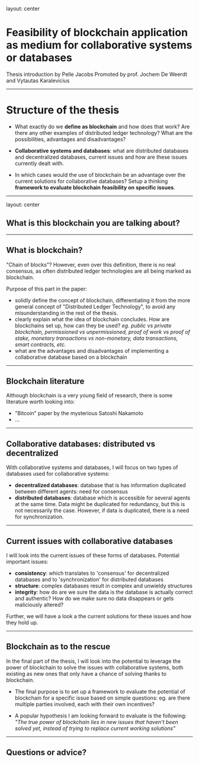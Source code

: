 layout: center
# Feasibility of blockchain application as medium for collaborative systems or databases

Thesis introduction by Pelle Jacobs
Promoted by prof. Jochem De Weerdt and Vytautas Karalevicius

---

# Structure of the thesis

- What exactly do we **define as blockchain** and how does that work? Are there any other examples of distributed ledger technology? What are the possibilities, advantages and disadvantages?

- **Collaborative systems and databases**: what are distributed databases and decentralized databases, current issues and how are these issues currently dealt with.

- In which cases would the use of blockchain be an advantage over the current solutions for collaborative databases? Setup a thinking **framework to evaluate blockchain feasibility on specific issues**.

---

layout: center

## What is this blockchain you are talking about?

---

## What is blockchain?

"Chain of blocks"? However, even over this definition, there is no real consensus, as often distributed ledger technologies are all being marked as blockchain.

Purpose of this part in the paper:

- solidly define the concept of blockchain, differentiating it from the more general concept of "Distributed Ledger Technology", to avoid any misunderstanding in the rest of the thesis.
- clearly explain what the idea of blockchain concludes. How are blockchains set up, how can they be used? _eg. public vs private blockchain, permissioned vs unpermissioned, proof of work vs proof of stake, monetary transactions vs non-monetary, data transactions, smart contracts, etc._
- what are the advantages and disadvantages of implementing a collaborative database based on a blockchain

---

## Blockchain literature

Although blockchain is a very young field of research, there is some literature worth looking into:

- "Bitcoin" paper by the mysterious Satoshi Nakamoto
- ...

---

## Collaborative databases: distributed vs decentralized

With collaborative systems and databases, I will focus on two types of databases used for collaborative systems:

- **decentralized databases**: database that is has information duplicated between different agents: need for consensus
- **distributed databases**: database which is accessible for several agents at the same time. Data might be duplicated for redundancy, but this is not necessarily the case. However, if data is duplicated, there is a need for synchronization.

---

## Current issues with collaborative databases

I will look into the current issues of these forms of databases. Potential important issues:

- **consistency**: which translates to 'consensus' for decentralized databases and to 'synchronization' for distributed databases
- **structure**: complex databases result in complex and unwieldy structures
- **integrity**: how do are we sure the data is the database is actually correct and authentic? How do we make sure no data disappears or gets maliciously altered?

Further, we will have a look a the current solutions for these issues and how they hold up.

---

## Blockchain as to the rescue

In the final part of the thesis, I will look into the potential to leverage the power of blockchain to solve the issues with collaborative systems, both existing as new ones that only have a chance of solving thanks to blockchain.

- The final purpose is to set up a framework to evaluate the potential of blockchain for a specific issue based on simple questions: eg. are there multiple parties involved, each with their own incentives?

- A popular hypothesis I am looking forward to evaluate is the following:
_"The true power of blockchain lies in new issues that haven't been solved yet, instead of trying to replace current working solutions"_

---

## Questions or advice?
